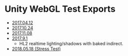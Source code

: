 
# Unity WebGL Test Exports

- [2017.04.12](2017.04.12)
- [2017.10.24](2017.10.24)
- [2017.11.08](2017.11.08)
- [2017.9.1](2017.9.1)
  - HL2 realtime lighting/shadows with baked indirect.
- [2018.05.18 (Stress Test)](2018.05.18 (Stress Test))
